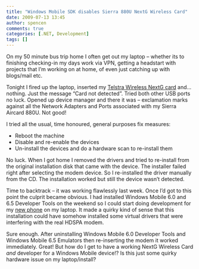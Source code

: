 ```yaml
---
title: "Windows Mobile SDK disables Sierra 880U NextG Wireless Card"
date: 2009-07-13 13:45
author: spencen
comments: true
categories: [.NET, Development]
tags: []
---
```


On my 50 minute bus trip home I often get out my laptop – whether its to finishing checking-in my days work via VPN, getting a headstart with projects that I’m working on at home, of even just catching up with blogs/mail etc.
  

Tonight I fired up the laptop, inserted my [Telstra Wireless NextG card](http://blog.spencen.com/2008/08/29/wireless-internet.aspx) and… nothing. Just the message “Card not detected”. Tried both other USB ports no luck. Opened up device manager and there it was – exclamation marks against all the Network Adapters and Ports associated with my Sierra Aircard 880U. Not good!
  

I tried all the usual, time honoured, general purposes fix measures:
  

*   Reboot the machine
*   Disable and re-enable the devices
*   Un-install the devices and do a hardware scan to re-install them  

No luck. When I got home I removed the drivers and tried to re-install from the original installation disk that came with the device. The installer failed right after selecting the modem device. So I re-installed the driver manually from the CD. The installation worked but still the device wasn’t detected.
  

Time to backtrack – it was working flawlessly last week. Once I’d got to this point the culprit became obvious. I had installed Windows Mobile 6.0 and 6.5 Developer Tools on the weekend so I could start doing development for my [new phone](http://blog.spencen.com/2009/06/24/htc-touch-diamond2.aspx) on my laptop. It made a quirky kind of sense that this installation could have somehow installed some virtual drivers that were interfering with the real HDSPA modem.
  

Sure enough. After uninstalling Windows Mobile 6.0 Developer Tools and Windows Mobile 6.5 Emulators then re-inserting the modem it worked immediately. Great! But how do I get to have a working NextG Wireless Card *and* developer for a Windows Mobile device!? Is this just some quirky hardware issue on my laptop/install?


